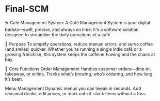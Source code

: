 # Final-SCM

☕ Café Management System: 
A Café Management System is your digital barista—swift, precise, and always on time. It's a software solution designed to streamline the daily operations of a café.

🎯 Purpose
To simplify operations, reduce manual errors, and serve coffee (and smiles) quicker. Whether you're running a single indie café or a growing franchise, this system keeps the caffeine flowing and the chaos at bay.

🌿 Core Functions
Order Management
Handles customer orders—dine-in, takeaway, or online. Tracks what’s brewing, who’s ordering, and how long it’s been.

Menu Management
Dynamic menus you can tweak in seconds. Add seasonal drinks, edit prices, or mark out-of-stock items without a fuss.
